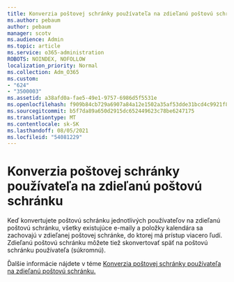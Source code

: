 ```yaml
---
title: Konverzia poštovej schránky používateľa na zdieľanú poštovú schránku
ms.author: pebaum
author: pebaum
manager: scotv
ms.audience: Admin
ms.topic: article
ms.service: o365-administration
ROBOTS: NOINDEX, NOFOLLOW
localization_priority: Normal
ms.collection: Adm_O365
ms.custom:
- "624"
- "3500003"
ms.assetid: a38afd0a-fae5-49e1-9757-6986d5f5531e
ms.openlocfilehash: f909b84cb729a6907a84a12e1502a35af53dde31bcd4c9921f8bf81947c04614
ms.sourcegitcommit: b5f7da89a650d2915dc652449623c78be6247175
ms.translationtype: MT
ms.contentlocale: sk-SK
ms.lasthandoff: 08/05/2021
ms.locfileid: "54081229"
---
```

# <a name="convert-a-user-mailbox-to-a-shared-mailbox"></a>Konverzia poštovej schránky používateľa na zdieľanú poštovú schránku

Keď konvertujete poštovú schránku jednotlivých používateľov na zdieľanú poštovú schránku, všetky existujúce e-maily a položky kalendára sa zachovajú v zdieľanej poštovej schránke, do ktorej má prístup viacero ľudí. Zdieľanú poštovú schránku môžete tiež skonvertovať späť na poštovú schránku používateľa (súkromnú).
  
Ďalšie informácie nájdete v téme [Konverzia poštovej schránky používateľa na zdieľanú poštovú schránku.](https://docs.microsoft.com/microsoft-365/admin/email/convert-user-mailbox-to-shared-mailbox)
  